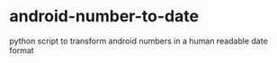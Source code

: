 # android-number-to-date
python script to transform android numbers in a human readable date format
